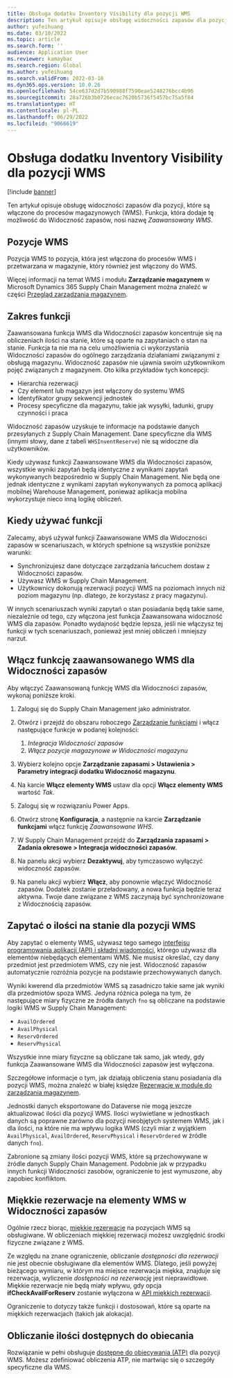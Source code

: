 ```yaml
---
title: Obsługa dodatku Inventory Visibility dla pozycji WMS
description: Ten artykuł opisuje obsługę widoczności zapasów dla pozycji, które są włączone do procesów magazynowych (pozycje WMS).
author: yufeihuang
ms.date: 03/10/2022
ms.topic: article
ms.search.form: ''
audience: Application User
ms.reviewer: kamaybac
ms.search.region: Global
ms.author: yufeihuang
ms.search.validFrom: 2022-03-10
ms.dyn365.ops.version: 10.0.26
ms.openlocfilehash: 54ce637d2d7b590988f7590eae5248276bcc4b96
ms.sourcegitcommit: 28a726b3b0726ecac7620b5736f5457bc75a5f84
ms.translationtype: HT
ms.contentlocale: pl-PL
ms.lasthandoff: 06/29/2022
ms.locfileid: "9066619"
---
```

# <a name="inventory-visibility-support-for-wms-items"></a>Obsługa dodatku Inventory Visibility dla pozycji WMS

[!include [banner](../includes/banner.md)]

Ten artykuł opisuje obsługę widoczności zapasów dla pozycji, które są włączone do procesów magazynowych (WMS). Funkcja, która dodaje tę możliwość do Widoczność zapasów, nosi nazwę *Zaawansowany WMS*.

## <a name="wms-items"></a>Pozycje WMS

Pozycja WMS to pozycja, która jest włączona do procesów WMS i przetwarzana w magazynie, który również jest włączony do WMS.

Więcej informacji na temat WMS i modułu **Zarządzanie magazynem** w Microsoft Dynamics 365 Supply Chain Management można znaleźć w części [Przegląd zarządzania magazynem](../warehousing/warehouse-management-overview.md).

## <a name="scope-of-the-feature"></a>Zakres funkcji

Zaawansowana funkcja WMS dla Widoczności zapasów koncentruje się na obliczeniach ilości na stanie, które są oparte na zapytaniach o stan na stanie. Funkcja ta nie ma na celu umożliwienia ci wykorzystania Widoczności zapasów do ogólnego zarządzania działaniami związanymi z obsługą magazynu. Widoczność zapasów nie ujawnia swoim użytkownikom pojęć związanych z magazynem. Oto kilka przykładów tych koncepcji:

- Hierarchia rezerwacji
- Czy element lub magazyn jest włączony do systemu WMS
- Identyfikator grupy sekwencji jednostek
- Procesy specyficzne dla magazynu, takie jak wysyłki, ładunki, grupy czynności i praca

Widoczność zapasów uzyskuje te informacje na podstawie danych przesyłanych z Supply Chain Management. Dane specyficzne dla WMS (innymi słowy, dane z tabeli `WHSInventReserve`) nie są widoczne dla użytkowników.

Kiedy używasz funkcji Zaawansowane WMS dla Widoczności zapasów, wszystkie wyniki zapytań będą identyczne z wynikami zapytań wykonywanych bezpośrednio w Supply Chain Management. Nie będą one jednak identyczne z wynikami zapytań wykonywanych za pomocą aplikacji mobilnej Warehouse Management, ponieważ aplikacja mobilna wykorzystuje nieco inną logikę obliczeń.

## <a name="when-to-use-the-feature"></a>Kiedy używać funkcji

Zalecamy, abyś używał funkcji Zaawansowane WMS dla Widoczności zapasów w scenariuszach, w których spełnione są wszystkie poniższe warunki:

- Synchronizujesz dane dotyczące zarządzania łańcuchem dostaw z Widoczności zapasów.
- Używasz WMS w Supply Chain Management.
- Użytkownicy dokonują rezerwacji pozycji WMS na poziomach innych niż poziom magazynu (np. dlatego, że korzystasz z pracy magazynu).

W innych scenariuszach wyniki zapytań o stan posiadania będą takie same, niezależnie od tego, czy włączona jest funkcja Zaawansowana widoczność WMS dla zapasów. Ponadto wydajność będzie lepsza, jeśli nie włączysz tej funkcji w tych scenariuszach, ponieważ jest mniej obliczeń i mniejszy narzut.

## <a name="enable-the-advanced-wms-feature-for-inventory-visibility"></a>Włącz funkcję zaawansowanego WMS dla Widoczności zapasów

Aby włączyć Zaawansowaną funkcję WMS dla Widoczności zapasów, wykonaj poniższe kroki.

1. Zaloguj się do Supply Chain Management jako administrator.
1. Otwórz i przejdź do obszaru roboczego [Zarządzanie funkcjami](../../fin-ops-core/fin-ops/get-started/feature-management/feature-management-overview.md) i włącz następujące funkcje w podanej kolejności:

    1. *Integracja Widoczności zapasów*
    1. *Włącz pozycje magazynowe w Widoczności magazynu*

1. Wybierz kolejno opcje **Zarządzanie zapasami \> Ustawienia \> Parametry integracji dodatku Widoczność magazynu**.
1. Na karcie **Włącz elementy WMS** ustaw dla opcji **Włącz elementy WMS** wartość *Tak*.
1. Zaloguj się w rozwiązaniu Power Apps.
1. Otwórz stronę **Konfiguracja**, a następnie na karcie **Zarządzanie funkcjami** włącz funkcję *Zaawansowane WHS*.
1. W Supply Chain Management przejdź do **Zarządzania zapasami \> Zadania okresowe \> Integracja widoczności zapasów**.
1. Na panelu akcji wybierz **Dezaktywuj**, aby tymczasowo wyłączyć widoczność zapasów.
1. Na panelu akcji wybierz **Włącz**, aby ponownie włączyć Widoczność zapasów. Dodatek zostanie przeładowany, a nowa funkcja będzie teraz aktywna. Twoje dane związane z WMS zaczynają być synchronizowane z Widocznością zapasów.

## <a name="query-on-hand-quantities-of-wms-items"></a>Zapytać o ilości na stanie dla pozycji WMS

Aby zapytać o elementy WMS, używasz tego samego [interfejsu programowania aplikacji (API) i składni wiadomości](inventory-visibility-api.md), którego używasz dla elementów niebędących elementami WMS. Nie musisz określać, czy dany przedmiot jest przedmiotem WMS, czy nie jest. Widoczność zapasów automatycznie rozróżnia pozycje na podstawie przechowywanych danych.

Wyniki kwerend dla przedmiotów WMS są zasadniczo takie same jak wyniki dla przedmiotów spoza WMS. Jedyna różnica polega na tym, że następujące miary fizyczne ze źródła danych `fno` są obliczane na podstawie logiki WMS w Supply Chain Management:

- `AvailOrdered`
- `AvailPhysical`
- `ReservOrdered`
- `ReservPhysical`

Wszystkie inne miary fizyczne są obliczane tak samo, jak wtedy, gdy funkcja Zaawansowane WMS dla Widoczności zapasów jest wyłączona.

Szczegółowe informacje o tym, jak działają obliczenia stanu posiadania dla pozycji WMS, można znaleźć w białej księdze [Rezerwacje w module do zarządzania magazynem](https://www.microsoft.com/download/details.aspx?id=43284).

Jednostki danych eksportowane do Dataverse nie mogą jeszcze aktualizować ilości dla pozycji WMS. Ilości wyświetlane w jednostkach danych są poprawne zarówno dla pozycji nieobjętych systemem WMS, jak i dla ilości, na które nie ma wpływu logika WMS (czyli miar z wyjątkiem `AvailPhysical`, `AvailOrdered`, `ReservPhysical` i `ReservOrdered` w źródle danych `fno`).

Zabronione są zmiany ilości pozycji WMS, które są przechowywane w źródle danych Supply Chain Management. Podobnie jak w przypadku innych funkcji Widoczności zasobów, ograniczenie to jest wymuszone, aby zapobiec konfliktom.

## <a name="soft-reservations-on-wms-items-in-inventory-visibility"></a>Miękkie rezerwacje na elementy WMS w Widoczności zapasów

Ogólnie rzecz biorąc, [miękkie rezerwacje](inventory-visibility-reservations.md) na pozycjach WMS są obsługiwane. W obliczeniach miękkiej rezerwacji możesz uwzględnić środki fizyczne związane z WMS. 

Ze względu na znane ograniczenie, obliczanie *dostępności dla rezerwacji* nie jest obecnie obsługiwane dla elementów WMS. Dlatego, jeśli powyżej bieżącego wymiaru, w którym ma miejsce rezerwacja miękka, znajduje się rezerwacja, wyliczenie *dostępności na rezerwację* jest nieprawidłowe. Miękkie rezerwacje nie będą miały wpływu, gdy opcja **ifCheckAvailForReserv** zostanie wyłączona w [API miękkich rezerwacji](inventory-visibility-api.md#create-one-reservation-event).

Ograniczenie to dotyczy także funkcji i dostosowań, które są oparte na miękkich rezerwacjach (takich jak alokacja).

## <a name="calculate-available-to-promise-quantities"></a>Obliczanie ilości dostępnych do obiecania

Rozwiązanie w pełni obsługuje [dostępne do obiecywania (ATP)](inventory-visibility-available-to-promise.md) dla pozycji WMS. Możesz zdefiniować obliczenia ATP, nie martwiąc się o szczegóły specyficzne dla WMS.
